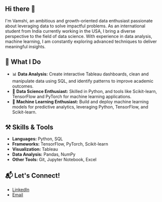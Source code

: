 ## Hi there 👋
I'm Vamshi, an ambitious and growth-oriented data enthusiast passionate about leveraging data to solve impactful problems. As an international student from India currently working in the USA, I bring a diverse perspective to the field of data science. With experience in data analysis, machine learning, I am constantly exploring advanced techniques to deliver meaningful insights.

## 🌟 What I Do
- 📊 **Data Analysis:** Create interactive Tableau dashboards, clean and manipulate data using SQL, and identify patterns to improve academic outcomes.
- 🤖 **Data Science Enthusiast:** Skilled in Python, and tools like Scikit-learn, TensorFlow and PyTorch for machine learning applications.
- 🤖 **Machine Learning Enthusiast:** Build and deploy machine learning models for predictive analytics, leveraging Python, TensorFlow, and Scikit-learn.

## ⚒️ Skills & Tools
- **Languages:** Python, SQL
- **Frameworks:** TensorFlow, PyTorch, Scikit-learn
- **Visualization:** Tableau
- **Data Analysis:** Pandas, NumPy
- **Other Tools:** Git, Jupyter Notebook, Excel


## 📬 Let's Connect!
- [LinkedIn]((https://www.linkedin.com/in/vamshi-samudrala-40953b173/))
- [Email](mailto:samudralavamshi147.com)
